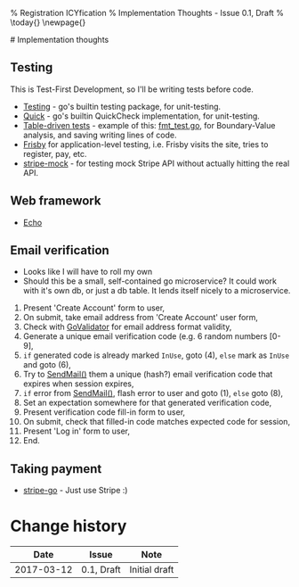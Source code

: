 % Registration ICYfication
% Implementation Thoughts - Issue 0.1, Draft
% \today{}
\newpage{}

# Implementation thoughts

## Testing

This is Test-First Development, so I'll be writing tests before code.

* [Testing](https://golang.org/pkg/testing/) - go's builtin testing package, for unit-testing.
* [Quick](https://golang.org/pkg/testing/quick/) - go's builtin QuickCheck implementation, for unit-testing.
* [Table-driven tests](https://github.com/golang/go/wiki/TableDrivenTests) - example of this: [fmt_test.go](https://golang.org/src/fmt/fmt_test.go), for Boundary-Value analysis, and saving writing lines of code.
* [Frisby](https://github.com/verdverm/frisby) for application-level testing, i.e. Frisby visits the site, tries to register, pay, etc.
* [stripe-mock](https://github.com/stripe/stripe-mock) - for testing mock Stripe API without actually hitting the real API.

## Web framework

* [Echo](https://echo.labstack.com/guide)

## Email verification
* Looks like I will have to roll my own
* Should this be a small, self-contained go microservice? It could work with it's own db, or just a db table. It lends itself nicely to a microservice.

1. Present 'Create Account' form to user,
2. On submit, take email address from 'Create Account' user form,
3. Check with [GoValidator](https://github.com/asaskevich/govalidator) for email address format validity,
4. Generate a unique email verification code (e.g. 6 random numbers [0-9],
5. `if` generated code is already marked `InUse`, goto (4), `else` mark as `InUse` and goto (6),
6. Try to [SendMail()](https://golang.org/pkg/net/smtp/#SendMail) them a unique (hash?) email verification code that expires when session expires,
7. `if` error from [SendMail()](https://golang.org/pkg/net/smtp/#SendMail), flash error to user and goto (1), `else` goto (8),
8. Set an expectation somewhere for that generated verification code,
9. Present verification code fill-in form to user,
10. On submit, check that filled-in code matches expected code for session,
11. Present 'Log in' form to user,
12. End.

## Taking payment

* [stripe-go](https://stripe.com/docs/checkout/go) - Just use Stripe :)

# Change history

Date | Issue | Note
---|---|---
2017-03-12 | 0.1, Draft | Initial draft |
